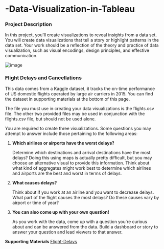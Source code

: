 # -Data-Visualization-in-Tableau

###  Project Description
In this project, you'll create visualizations to reveal insights from a data set. You will create data visualizations that tell a story or highlight patterns in the data set. Your work should be a reflection of the theory and practice of data visualization, such as visual encodings, design principles, and effective communication.

![image](https://user-images.githubusercontent.com/72288293/196012550-0aa950f8-05fa-4943-bab9-f42fec735fda.png)

### Flight Delays and Cancellations
This data comes from a Kaggle dataset, it tracks the on-time performance of US domestic flights operated by large air carriers in 2015. You can find the dataset in supporting materials at the bottom of this page.

The file you must use in creating your data visualizations is the flights.csv file. The other two provided files may be used in conjunction with the flights.csv file, but should not be used alone.

You are required to create three visualizations. Some questions you may attempt to answer include those pertaining to the following areas:


1. **Which airlines or airports have the worst delays?**

    Determine which destinations and arrival destinations have the most delays? Doing this using maps is actually pretty difficult, but you may choose an alternative visual to provide this information. Think about what kind of aggregates might work best to determine which airlines and airports are the best and worst in terms of delays.

2. **What causes delays?**

    Think about if you work at an airline and you want to decrease delays. What part of the flight causes the most delays? Do these causes vary by airport or time of year?

3. **You can also come up with your own question!**

    As you work with the data, come up with a question you're curious about and can be answered from the data. Build a dashboard or story to answer your question and lead viewers to that answer.
    
    
**Supporting Materials**
  [Flight-Delays](https://www.kaggle.com/datasets/usdot/flight-delays)

